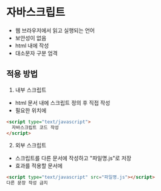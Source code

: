 # 자바스크립트

- 웹 브라우저에서 읽고 실행되는 언어
- 보안성이 없음
- html 내에 작성
- 대소문자 구분 엄격

## 적용 방법

1. 내부 스크립트

- html 문서 내에 스크립트 정의 후 직접 작성
- 필요한 위치에

```html
<script type="text/javascript">
  자바스크립트 코드 작성
</script>
```

2. 외부 스크립트

- 스크립트를 다른 문서에 작성하고 "파일명.js"로 저장
- 효과를 적용할 문서에

```html
<script type="text/javascript" src="파일명.js"></script>
다른 문장 작성 금지
```

